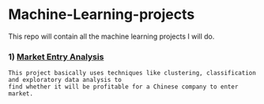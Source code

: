 # Machine-Learning-projects
This repo will contain all the machine learning projects I will do.
### 1) [Market Entry Analysis](/market_entry_analysis.pdf)<br> 
    This project basically uses techniques like clustering, classification and exploratory data analysis to 
    find whether it will be profitable for a Chinese company to enter market.
